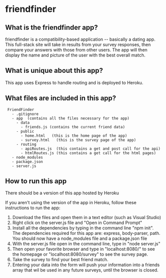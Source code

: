 # friendfinder

## What is the friendfinder app? 
friendfinder is a compatibility-based application -- basically a dating app. This full-stack site will take in results from your survey responses, then compare your answers with those from other users. The app will then display the name and picture of the user with the best overall match. 

## What is unique about this app?

This app uses Express to handle routing and is deployed to Heroku. 


## What files are included in this app?

 ```
  FriendFinder
    - .gitignore
    - app  (contains all the files necessary for the app)
      - data
        - friends.js (contains the current friend data)
      - public
        - home.html   (this is the home page of the app)
        - survey.html   (this is the survey page of the app)
      - routing 
        - apiRoutes.js  (this contains a get and post call for the api)
        - htmlRoutes.js (this contains a get call for the html pages)
    - node_modules
    - package.json
    - server.js
  ```
  ## How to run this app
  There should be a version of this app hosted by Heroku 

  If you aren't using the version of the app in Heroku, follow these instructions to run the app: 
  1. Download the files and open them in a text editor (such as Visual Studio)
  2. Right click on the server.js file and "Open in Command Prompt"
  3. Install all the dependencies by typing in the command line "npm init". The dependencies required for this app are: express, body-parser, path. You should now have a node_modules file and a package.json file
  4. With the server.js file open in the command line, type in "node server.js"
  5. Then open your favorite browser and type in "localhost:8080/" to see the homepage or "localhost:8080/survey" to see the survey page. 
  6. Take the survey to find your best friend match. 
  7. Entering your data into the form will push your information into a friends array that wil be used in any future surveys, until the browser is closed. 


